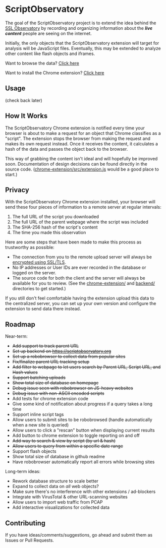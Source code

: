 ScriptObservatory
=================

The goal of the ScriptObservatory project is to extend the idea behind the 
[SSL Observatory](https://www.eff.org/observatory) by recording and 
organizing information about the **_live content_** people are seeing on
the internet.

Initially, the only objects that the ScriptObservatory extension will target 
for analysis will be JavaScript files. Eventually, this may be extended to 
analyze other content like flash objects and iframes.

Want to browse the data? [Click here](https://www.scriptobservatory.org)

Want to install the Chrome extension? 
[Click here](https://github.com/andy11/ScriptObservatory#usage)


Usage
-----

(check back later)


How It Works
------------

The ScriptObservatory Chrome extension is notified every time your browser is 
about to make a request for an object that Chrome classifies as a "script". 
The extension stops the browser from making the request and makes its own request
instead. Once it receives the content, it calculates a hash of the data and 
passes the object back to the browser.

This way of grabbing the content isn't ideal and will hopefully be improved soon.
Documentation of design decisions can be found directly in the source code. 
([chrome-extension/src/extension.js](https://github.com/andy11/ScriptObservatory/blob/master/chrome-extension/src/extension.js)
would be a good place to start.)


Privacy
-------

With the ScriptObservatory Chrome extension installed, your browser will send these
four pieces of information to a remote server at regular intervals:
 1. The full URL of the script you downloaded
 2. The full URL of the parent webpage where the script was included
 3. The SHA-256 hash of the script's content
 4. The time you made this observation

Here are some steps that have been made to make this process as trustworthy as possible:
 - The connection from you to the remote upload server will always be 
   [encrypted using SSL/TLS](https://www.ssllabs.com/ssltest/analyze.html?d=scriptobservatory.org). 
 - No IP addresses or User IDs are ever recorded in the database or logged on the server.
 - The source code for both the client and the server will always be available for you to 
   review. (See the 
   [chrome-extension/](https://github.com/andy11/ScriptObservatory/tree/master/chrome-extension) 
   and [backend/](https://github.com/andy11/ScriptObservatory/tree/master/backend) 
   directories to get started.)

If you still don't feel comfortable having the extension upload this data to the centralized
server, you can set up your own version and configure the extension to send data there instead.


Roadmap
-------

Near-term:
 - ~~Add support to track parent URL~~
 - ~~Set up backend on https://scriptobservatory.org~~
 - ~~Set up a robobrowser to collect data from popular sites~~
 - ~~Fix/finalize parent URL tracking setup~~
 - ~~Add filter to webpage to let users search by Parent URL, Script URL, and Hash values~~
 - ~~Support batching uploads~~
 - ~~Show total size of database on homepage~~
 - ~~Debug issue seen with robobrowser on JS-heavy websites~~
 - ~~Debug issue with non-ASCII encoded scripts~~ 
 - Add tests for chrome extension code
 - Give some kind of notification about progress if a query takes a long time
 - Support inline script tags
 - Allow users to submit sites to be robobrowsed (handle automatically when a new site is queried)
 - Allow users to click a "rescan" button when displaying current results
 - Add button to chrome extension to toggle reporting on and off
 - ~~Add way to search & view by script (by url & hash)~~
 - ~~Allow users to query from within a specific date range~~
 - Support flash objects
 - Show total size of database in github readme
 - Have robobrowser automatically report all errors while browsing sites

Long-term ideas:
 - Rework database structure to scale better
 - Expand to collect data on _all_ web objects?
 - Make sure there's no interference with other extensions / ad-blockers
 - Integrate with VirusTotal & other URL-scanning websites
 - Allow users to import web traffic from PCAP
 - Add interactive visualizations for collected data


Contributing
------------

If you have ideas/comments/suggestions, go ahead and submit them as Issues or Pull Requests. 



